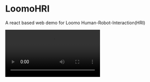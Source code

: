 # LoomoHRI
A react based web demo for Loomo Human-Robot-Interaction(HRI)

<video src="https://github.com/user-attachments/assets/25b6a556-474a-4b33-8ff8-460107a695cb"/>

## Quick Start

### Installation

Use npm to install the tool into your react project. 
```
cd Loomo-Front-End
npm i Loomo-Front-End --save
```

### Data Preperation
Get SG results like 'localmode_locobot_output'.
Run scripts in 'script' to get all related caption & VQA files.
- SG_convert: get annotation files & caption files.
- QA_generator: get QA files.

### Start
```
npm start
```

## Ackonwledgements
We are grateful to [react-annotation-tool](https://github.com/bennylin77/react-annotation-tool), on which our codes are developed.
